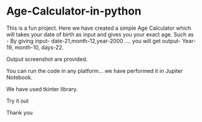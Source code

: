 # Age-Calculator-in-python

This is a fun project. Here we have created a simple Age Calculator which will takes your date of birth as input and gives you your exact age.
Such as - By giving input- date-21,month-12,year-2000  .... you will get output- Year-19, month-10, days-22.

Output screenshot are provided.

You can run the code in any platform... we have performed it in Jupiter Notebook.

We have used tkinter library.

Try it out 

Thank you


